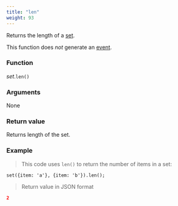```yaml
---
title: "len"
weight: 93
---
```


Returns the length of a [set](..).

This function does *not* generate an [event](../../../overview/events).

### Function

*set*.`len()`

### Arguments

None

### Return value

Returns length of the set.

### Example

> This code uses `len()` to return the number of items in a set:

```thingsdb,json_response
set({item: 'a'}, {item: 'b'}).len();
```

> Return value in JSON format

```json
2
```
